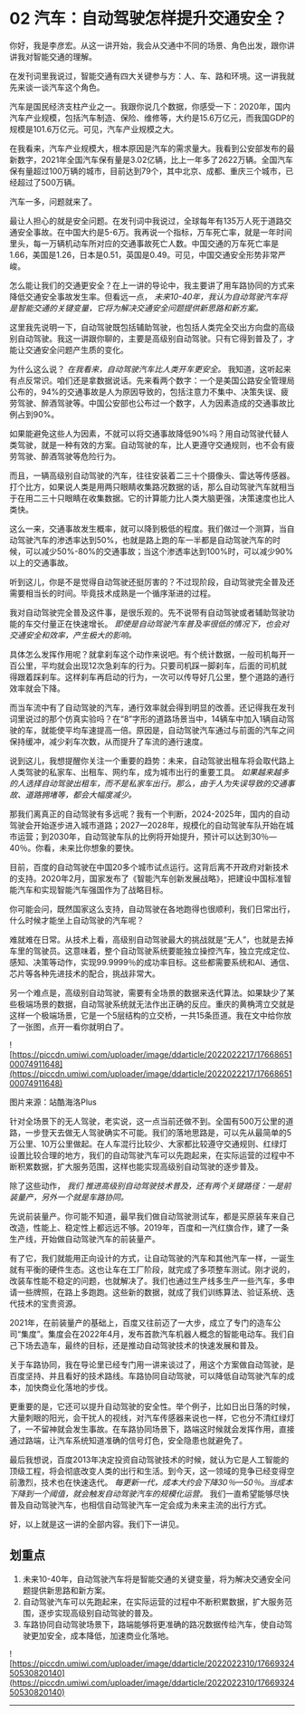 # 02 汽车：自动驾驶怎样提升交通安全？

你好，我是李彦宏。从这一讲开始，我会从交通中不同的场景、角色出发，跟你讲讲我对智能交通的理解。

在发刊词里我说过，智能交通有四大关键参与方：人、车、路和环境。这一讲我就先来谈一谈汽车这个角色。

汽车是国民经济支柱产业之一。我跟你说几个数据，你感受一下：2020年，国内汽车产业规模，包括汽车制造、保险、维修等，大约是15.6万亿元，而我国GDP的规模是101.6万亿元。可见，汽车产业规模之大。

在我看来，汽车产业规模大，根本原因是汽车的需求量大。我看到公安部发布的最新数字，2021年全国汽车保有量是3.02亿辆，比上一年多了2622万辆。全国汽车保有量超过100万辆的城市，目前达到79个，其中北京、成都、重庆三个城市，已经超过了500万辆。

汽车一多，问题就来了。

最让人担心的就是安全问题。在发刊词中我说过，全球每年有135万人死于道路交通安全事故。在中国大约是5-6万。我再说一个指标，万车死亡率，就是一年时间里头，每一万辆机动车所对应的交通事故死亡人数。中国交通的万车死亡率是1.66，美国是1.26，日本是0.51，英国是0.49。可见，中国交通安全形势非常严峻。

怎么能让我们的交通更安全？在上一讲的导论中，我主要讲了用车路协同的方式来降低交通安全事故发生率。但看远一点， *未来10-40年，我认为自动驾驶汽车将是智能交通的关键变量，它将为解决交通安全问题提供新思路和新方案。*

这里我先说明一下，自动驾驶既包括辅助驾驶，也包括人类完全交出方向盘的高级别自动驾驶。我这一讲跟你聊的，主要是高级别自动驾驶。只有它得到普及了，才能让交通安全问题产生质的变化。

为什么这么说？ *在我看来，自动驾驶汽车比人类开车更安全。* 我知道，这听起来有点反常识。咱们还是拿数据说话。先来看两个数字：一个是美国公路安全管理局公布的，94%的交通事故是人为原因导致的，包括注意力不集中、决策失误、疲劳驾驶、醉酒驾驶等。中国公安部也公布过一个数字，人为因素造成的交通事故比例占到90%。

如果能避免这些人为因素，不就可以将交通事故降低90%吗？用自动驾驶代替人类驾驶，就是一种有效的方案。自动驾驶的车，比人更遵守交通规则，也不会有疲劳驾驶、醉酒驾驶等危险行为。

而且，一辆高级别自动驾驶的汽车，往往安装着二三十个摄像头、雷达等传感器。打个比方，如果说人类是用两只眼睛收集路况数据的话，那么自动驾驶汽车就相当于在用二三十只眼睛在收集数据。它的计算能力比人类大脑更强，决策速度也比人类快。

这么一来，交通事故发生概率，就可以降到极低的程度。我们做过一个测算，当自动驾驶汽车的渗透率达到50%，也就是路上跑的车一半都是自动驾驶汽车的时候，可以减少50%-80%的交通事故；当这个渗透率达到100%时，可以减少90%以上的交通事故。

听到这儿，你是不是觉得自动驾驶还挺厉害的？不过现阶段，自动驾驶完全普及还需要相当长的时间。毕竟技术成熟是一个循序渐进的过程。

我对自动驾驶完全普及这件事，是很乐观的。先不说带有自动驾驶或者辅助驾驶功能的车交付量正在快速增长。 *即使是自动驾驶汽车普及率很低的情况下，也会对交通安全和效率，产生极大的影响。*

具体怎么发挥作用呢？就拿刹车这个动作来说吧。有个统计数据，一般司机每开一百公里，平均就会出现12次急刹车的行为。只要司机踩一脚刹车，后面的司机就得跟着踩刹车。这样刹车再启动的行为，一次可以传导好几公里，整个道路的通行效率就会下降。

而当车流中有了自动驾驶的汽车，通行效率就会得到明显的改善。还记得我在发刊词里说过的那个仿真实验吗？在“8”字形的道路场景当中，14辆车中加入1辆自动驾驶的车，就能使平均车速提高一倍。原因是，自动驾驶汽车通过与前面的汽车之间保持缓冲，减少刹车次数，从而提升了车流的通行速度。

说到这儿，我想提醒你关注一个重要的趋势：未来，自动驾驶出租车将会取代路上人类驾驶的私家车、出租车、网约车，成为城市出行的重要工具。 *如果越来越多的人选择自动驾驶出租车，而不是私家车出行。那么，由于人为失误导致的交通事故、道路拥堵等，都会大幅度减少。*

那我们离真正的自动驾驶有多远呢？我有一个判断，2024-2025年，国内的自动驾驶会开始逐步进入城市道路；2027—2028年，规模化的自动驾驶车队开始在城市运营；到2030年，自动驾驶车队的比例将开始提升，预计可以达到30％—40％。你看，未来比你想象的要快。

目前，百度的自动驾驶在中国20多个城市试点运行。这背后离不开政府对新技术的支持。2020年2月，国家发布了《智能汽车创新发展战略》，把建设中国标准智能汽车和实现智能汽车强国作为了战略目标。

你可能会问，既然国家这么支持，自动驾驶在各地跑得也很顺利，我们日常出行，什么时候才能坐上自动驾驶的汽车呢？

难就难在日常。从技术上看，高级别自动驾驶最大的挑战就是“无人”，也就是去掉车里的驾驶员。这意味着，整个自动驾驶系统要能独立操控汽车，独立完成定位、感知、决策等动作，实现99.9999％的成功率目标。这些都需要系统和AI、通信、芯片等各种先进技术的配合，挑战非常大。

另一个难点是，高级别自动驾驶，需要有全场景的数据来迭代算法。如果缺少了某些极端场景的数据，自动驾驶系统就无法作出正确的反应。重庆的黄桷湾立交就是这样一个极端场景，它是一个5层结构的立交桥，一共15条匝道。我在文中给你放了一张图，点开一看你就明白了。

![https://piccdn.umiwi.com/uploader/image/ddarticle/2022022217/1766865100074911648](https://piccdn.umiwi.com/uploader/image/ddarticle/2022022217/1766865100074911648)

图片来源：站酷海洛Plus

针对全场景下的无人驾驶，老实说，这一点当前还做不到。全国有500万公里的道路，一步登天去做无人驾驶确实不可能。我们的落地思路是，可以先从最简单的5万公里、10万公里做起。在人车混行比较少、大家都比较遵守交通规则、红绿灯设置比较合理的地方，我们的自动驾驶汽车可以先跑起来，在实际运营的过程中不断积累数据，扩大服务范围，这样也能实现高级别自动驾驶的逐步普及。

除了这些动作， *我们*  *推进高级别自动驾驶技术普及，还有两个关键路径：一是前装量产，另外一个就是车路协同。* 

先说前装量产。你可能不知道，最早我们做自动驾驶测试车，都是买原装车来自己改造，性能上、稳定性上都远远不够。2019年，百度和一汽红旗合作，建了一条生产线，开始做自动驾驶汽车的前装量产。

有了它，我们就能用正向设计的方式，让自动驾驶的汽车和其他汽车一样，一诞生就有平衡的硬件生态。这也让车在工厂阶段，就完成了多项整车测试。刚才说的，改装车性能不稳定的问题，也就解决了。我们也通过生产线多生产一些汽车，多申请一些牌照，在路上多跑跑。这些新的数据，就成了我们训练算法、验证系统、迭代技术的宝贵资源。

2021年，在前装量产的基础上，百度又往前迈了一大步，成立了专门的造车公司“集度”。集度会在2022年4月，发布首款汽车机器人概念的智能电动车。我们自己下场去造车，最终的目标，还是推动自动驾驶技术的快速发展和普及。

关于车路协同，我在导论里已经专门用一讲来谈过了，用这个方案做自动驾驶，是百度坚持、并且看好的技术路线。车路协同自动驾驶，可以降低自动驾驶汽车的成本，加快商业化落地的步伐。

更重要的是，它还可以提升自动驾驶的安全性。举个例子，比如日出日落的时候，大量刺眼的阳光，会干扰人的视线，对汽车传感器来说也一样，它也分不清红绿灯了，一不留神就会发生事故。在车路协同场景下，路端这时候就会发挥作用，直接通过路端，让汽车系统知道准确的信号灯色，安全隐患也就避免了。

最后我想说，百度2013年决定投资自动驾驶技术的时候，就认为它是人工智能的顶级工程，将会彻底改变人类的出行和生活。到今天，这一领域的竞争已经变得空前激烈，技术也在快速迭代。 *每更新一代，成本大约会下降30％—50％。当成本下降到一个阈值，就会触发自动驾驶汽车的规模化运营。* 我们一直希望能够尽快普及自动驾驶汽车，也相信自动驾驶汽车一定会成为未来主流的出行方式。

好，以上就是这一讲的全部内容。我们下一讲见。

## 划重点

1. 未来10-40年，自动驾驶汽车将是智能交通的关键变量，将为解决交通安全问题提供新思路和新方案。
2. 自动驾驶汽车可以先跑起来，在实际运营的过程中不断积累数据，扩大服务范围，逐步实现高级别自动驾驶的普及。
3. 车路协同自动驾驶场景下，路端能够将更准确的路况数据传给汽车，使自动驾驶更加安全，成本降低，加速商业化落地。

![https://piccdn.umiwi.com/uploader/image/ddarticle/2022022310/1766932450530820140](https://piccdn.umiwi.com/uploader/image/ddarticle/2022022310/1766932450530820140)

---
